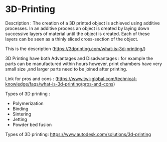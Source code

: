 # 3D-Printing
Description : The creation of a 3D printed object is achieved using additive processes. In an additive process an object is created by laying down successive layers of material until the object is created. Each of these layers can be seen as a thinly sliced cross-section of the object.

This is the description (https://3dprinting.com/what-is-3d-printing/)


3D Printing have both  Advantages and Disadvantages : for example the parts can be manufactured within hours however, print chambers have very small size ,and larger parts need to be joined after printing.

Link for pros and cons : (https://www.twi-global.com/technical-knowledge/faqs/what-is-3d-printing/pros-and-cons)


Types of 3D printing : 


* Polymerization
* Binding
* Sintering
* Jetting
* Powder bed fusion
  


Types of 3D printing: https://www.autodesk.com/solutions/3d-printing
